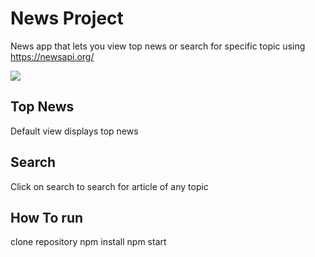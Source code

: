 # News Project

News app that lets you view top news or search for specific topic using https://newsapi.org/


![](https://media.giphy.com/media/IbT7xLS4pcN2nzkTi6/giphy.gif)

## Top News
Default view displays top news

## Search
Click on search to search for article of any topic

## How To run
clone repository
npm install
npm start


